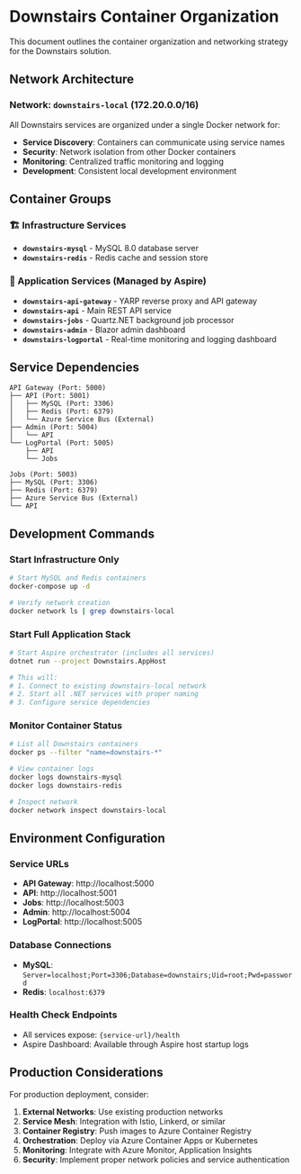 # Downstairs Container Organization

This document outlines the container organization and networking strategy for the Downstairs solution.

## Network Architecture

### Network: `downstairs-local` (172.20.0.0/16)

All Downstairs services are organized under a single Docker network for:
- **Service Discovery**: Containers can communicate using service names
- **Security**: Network isolation from other Docker containers
- **Monitoring**: Centralized traffic monitoring and logging
- **Development**: Consistent local development environment

## Container Groups

### 🏗️ Infrastructure Services
- **`downstairs-mysql`** - MySQL 8.0 database server
- **`downstairs-redis`** - Redis cache and session store

### 🚀 Application Services (Managed by Aspire)
- **`downstairs-api-gateway`** - YARP reverse proxy and API gateway
- **`downstairs-api`** - Main REST API service
- **`downstairs-jobs`** - Quartz.NET background job processor
- **`downstairs-admin`** - Blazor admin dashboard
- **`downstairs-logportal`** - Real-time monitoring and logging dashboard

## Service Dependencies

```
API Gateway (Port: 5000)
├── API (Port: 5001)
│   ├── MySQL (Port: 3306)
│   ├── Redis (Port: 6379)
│   └── Azure Service Bus (External)
├── Admin (Port: 5004)
│   └── API
└── LogPortal (Port: 5005)
    ├── API
    └── Jobs

Jobs (Port: 5003)
├── MySQL (Port: 3306)
├── Redis (Port: 6379)
├── Azure Service Bus (External)
└── API
```

## Development Commands

### Start Infrastructure Only
```bash
# Start MySQL and Redis containers
docker-compose up -d

# Verify network creation
docker network ls | grep downstairs-local
```

### Start Full Application Stack
```bash
# Start Aspire orchestrator (includes all services)
dotnet run --project Downstairs.AppHost

# This will:
# 1. Connect to existing downstairs-local network
# 2. Start all .NET services with proper naming
# 3. Configure service dependencies
```

### Monitor Container Status
```bash
# List all Downstairs containers
docker ps --filter "name=downstairs-*"

# View container logs
docker logs downstairs-mysql
docker logs downstairs-redis

# Inspect network
docker network inspect downstairs-local
```

## Environment Configuration

### Service URLs
- **API Gateway**: http://localhost:5000
- **API**: http://localhost:5001
- **Jobs**: http://localhost:5003
- **Admin**: http://localhost:5004
- **LogPortal**: http://localhost:5005

### Database Connections
- **MySQL**: `Server=localhost;Port=3306;Database=downstairs;Uid=root;Pwd=password`
- **Redis**: `localhost:6379`

### Health Check Endpoints
- All services expose: `{service-url}/health`
- Aspire Dashboard: Available through Aspire host startup logs

## Production Considerations

For production deployment, consider:
1. **External Networks**: Use existing production networks
2. **Service Mesh**: Integration with Istio, Linkerd, or similar
3. **Container Registry**: Push images to Azure Container Registry
4. **Orchestration**: Deploy via Azure Container Apps or Kubernetes
5. **Monitoring**: Integrate with Azure Monitor, Application Insights
6. **Security**: Implement proper network policies and service authentication